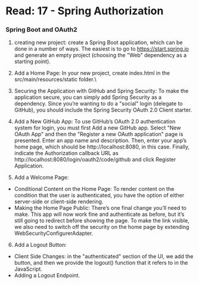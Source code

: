 # Read: 17 - Spring Authorization

### Spring Boot and OAuth2

1. creating new project: create a Spring Boot application, which can be done in a number of ways. The easiest is to go to https://start.spring.io and generate an empty project (choosing the "Web" dependency as a starting point).

2. Add a Home Page: In your new project, create index.html in the src/main/resources/static folder.\

3. Securing the Application with GitHub and Spring Security: To make the application secure, you can simply add Spring Security as a dependency. Since you’re wanting to do a "social" login (delegate to GitHub), you should include the Spring Security OAuth 2.0 Client starter.

4. Add a New GitHub App: To use GitHub’s OAuth 2.0 authentication system for login, you must first Add a new GitHub app.
Select "New OAuth App" and then the "Register a new OAuth application" page is presented. Enter an app name and description. Then, enter your app’s home page, which should be http://localhost:8080, in this case. Finally, indicate the Authorization callback URL as http://localhost:8080/login/oauth2/code/github and click Register Application.

5. Add a Welcome Page: 
* Conditional Content on the Home Page: To render content on the condition that the user is authenticated, you have the option of either server-side or client-side rendering.
* Making the Home Page Public: There’s one final change you’ll need to make. This app will now work fine and authenticate as before, but it’s still going to redirect before showing the page. To make the link visible, we also need to switch off the security on the home page by extending WebSecurityConfigurerAdapter.

6. Add a Logout Button:
* Client Side Changes: in the "authenticated" section of the UI, we add the button, and then we provide the logout() function that it refers to in the JavaScript.
* Adding a Logout Endpoint.

